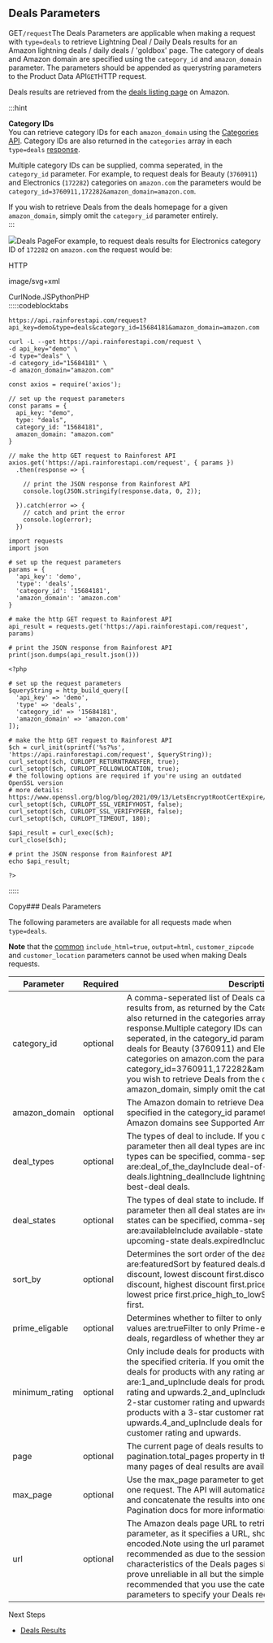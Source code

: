 Deals Parameters
----------------

GET`/request`The Deals Parameters are applicable when making a request with `type=deals` to retrieve Lightning Deal / Daily Deals results for an Amazon lightning deals / daily deals / 'goldbox' page. The category of deals and Amazon domain are specified using the `category_id` and `amazon_domain` parameter. The parameters should be appended as querystring parameters to the Product Data API`GET`HTTP request.

Deals results are retrieved from the [deals listing page](https://www.amazon.com/gp/goldbox) on Amazon.

  
:::hint



**Category IDs**  
You can retrieve category IDs for each `amazon_domain` using the [Categories API](/docs/categories-api/overview). Category IDs are also returned in the `categories` array in each `type=deals` [response](/docs/product-data-api/results/deals).  
  
Multiple category IDs can be supplied, comma seperated, in the `category_id` parameter. For example, to request deals for Beauty (`3760911`) and Electronics (`172282`) categories on `amazon.com` the parameters would be `category_id=3760911,172282&amazon_domain=amazon.com`.  
  
If you wish to retrieve Deals from the deals homepage for a given `amazon_domain`, simply omit the `category_id` parameter entirely.  
:::

![](https://apiimages.imgix.net/rainforestapi/images/png/docs/deals.png?auto=format&ixlib=react-9.5.1-beta.1&w=600)Deals PageFor example, to request deals results for Electronics category ID of `172282` on `amazon.com` the request would be:



HTTP



image/svg+xml
































CurlNode.JSPythonPHP  
:::::codeblocktabs


```
https://api.rainforestapi.com/request?api_key=demo&type=deals&category_id=15684181&amazon_domain=amazon.com
```

```
curl -L --get https://api.rainforestapi.com/request \
-d api_key="demo" \
-d type="deals" \
-d category_id="15684181" \
-d amazon_domain="amazon.com"
```

```
const axios = require('axios');

// set up the request parameters
const params = {
  api_key: "demo",
  type: "deals",
  category_id: "15684181",
  amazon_domain: "amazon.com"
}

// make the http GET request to Rainforest API
axios.get('https://api.rainforestapi.com/request', { params })
  .then(response => {

    // print the JSON response from Rainforest API
    console.log(JSON.stringify(response.data, 0, 2));

  }).catch(error => {
    // catch and print the error
    console.log(error);
  })
```

```
import requests
import json

# set up the request parameters
params = {
  'api_key': 'demo',
  'type': 'deals',
  'category_id': '15684181',
  'amazon_domain': 'amazon.com'
}

# make the http GET request to Rainforest API
api_result = requests.get('https://api.rainforestapi.com/request', params)

# print the JSON response from Rainforest API
print(json.dumps(api_result.json()))
```

```
<?php
      
# set up the request parameters
$queryString = http_build_query([
  'api_key' => 'demo',
  'type' => 'deals',
  'category_id' => '15684181',
  'amazon_domain' => 'amazon.com'
]);

# make the http GET request to Rainforest API
$ch = curl_init(sprintf('%s?%s', 'https://api.rainforestapi.com/request', $queryString));
curl_setopt($ch, CURLOPT_RETURNTRANSFER, true);
curl_setopt($ch, CURLOPT_FOLLOWLOCATION, true);
# the following options are required if you're using an outdated OpenSSL version
# more details: https://www.openssl.org/blog/blog/2021/09/13/LetsEncryptRootCertExpire/
curl_setopt($ch, CURLOPT_SSL_VERIFYHOST, false);
curl_setopt($ch, CURLOPT_SSL_VERIFYPEER, false);
curl_setopt($ch, CURLOPT_TIMEOUT, 180);

$api_result = curl_exec($ch);
curl_close($ch);

# print the JSON response from Rainforest API
echo $api_result;

?>
```
  
:::::

Copy### Deals Parameters

The following parameters are available for all requests made when `type=deals`.

**Note** that the [common](/docs/product-data-api/parameters/common) `include_html=true`, `output=html`, `customer_zipcode` and `customer_location` parameters cannot be used when making Deals requests.

| Parameter | Required | Description |
| --- | --- | --- |
| category\_id | optional | A comma-seperated list of Deals category IDs to retrieve deals results from, as returned by the Categories API. Category IDs are also returned in the categories array in each type=deals response.Multiple category IDs can be supplied, comma seperated, in the category\_id parameter. For example, to request deals for Beauty (3760911) and Electronics (172282) categories on amazon.com the parameters would be category\_id=3760911,172282&amazon\_domain=amazon.com.If you wish to retrieve Deals from the deals homepage for a given amazon\_domain, simply omit the category\_id parameter entirely. |
| amazon\_domain | optional | The Amazon domain to retrieve Deals from for the category ID(s) specified in the category\_id parameter. For a full list of supported Amazon domains see Supported Amazon Domains. |
| deal\_types | optional | The types of deal to include. If you omit the deal\_types parameter then all deal types are included.Note multiple deal types can be specified, comma-separated.Valid values are:deal\_of\_the\_dayInclude deal-of-the-day deals.lightning\_dealInclude lightning deals.best\_dealInclude best-deal deals. |
| deal\_states | optional | The types of deal state to include. If you omit the deal\_states parameter then all deal states are included.Note multiple deal states can be specified, comma-separated.Valid values are:availableInclude available-state deals.upcomingInclude upcoming-state deals.expiredInclude expired-state deals. |
| sort\_by | optional | Determines the sort order of the deals returned.Valid values are:featuredSort by featured deals.discount\_low\_to\_highSort by discount, lowest discount first.discount\_high\_to\_lowSort by discount, highest discount first.price\_low\_to\_highSort by price, lowest price first.price\_high\_to\_lowSort by price, highest price first. |
| prime\_eligable | optional | Determines whether to filter to only Prime-eligable deals:Valid values are:trueFilter to only Prime-eligable deals.falseInclude all deals, regardless of whether they are Prime-eligable or not. |
| minimum\_rating | optional | Only include deals for products with a customer rating meeting the specified criteria. If you omit the minimum\_rating parameter deals for products with any rating are included. Valid values are:1\_and\_upInclude deals for products with a 1-star customer rating and upwards.2\_and\_upInclude deals for products with a 2-star customer rating and upwards.3\_and\_upInclude deals for products with a 3-star customer rating and upwards.4\_and\_upInclude deals for products with a 4-star customer rating and upwards. |
| page | optional | The current page of deals results to retrieve. Inspect the pagination.total\_pages property in the Deals results to see how many pages of deal results are available. |
| max\_page | optional | Use the max\_page parameter to get multiple pages of results in one request. The API will automatically paginate through pages and concatenate the results into one response.See the Pagination docs for more information. |
| url | optional | The Amazon deals page URL to retrieve deals results from. This parameter, as it specifies a URL, should itself be url encoded.Note using the url parameter for Deals requests is not recommended as due to the session and pagination characteristics of the Deals pages simply specifying the url can prove unreliable in all but the simplest use-cases. It is recommended that you use the category\_id and amazon\_domain parameters to specify your Deals request instead. |
Next Steps

* [Deals Results](/docs/product-data-api/results/deals)
